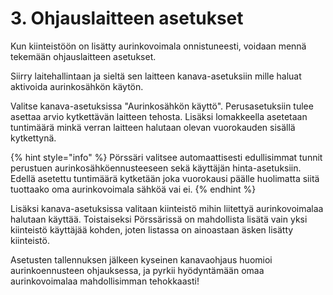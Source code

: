 # 3. Ohjauslaitteen asetukset

Kun kiinteistöön on lisätty aurinkovoimala onnistuneesti, voidaan mennä tekemään ohjauslaitteen asetukset.

Siirry laitehallintaan ja sieltä sen laitteen kanava-asetuksiin mille haluat aktivoida aurinkosähkön käytön.

Valitse kanava-asetuksissa "Aurinkosähkön käyttö". Perusasetuksiin tulee asettaa arvio kytkettävän laitteen tehosta. Lisäksi lomakkeella asetetaan tuntimäärä minkä verran laitteen halutaan olevan vuorokauden sisällä kytkettynä.

{% hint style="info" %}
Pörssäri valitsee automaattisesti edullisimmat tunnit perustuen aurinkosähköennusteeseen sekä käyttäjän hinta-asetuksiin. Edellä asetettu tuntimäärä kytketään joka vuorokausi päälle huolimatta siitä tuottaako oma aurinkovoimala sähköä vai ei.
{% endhint %}

Lisäksi kanava-asetuksissa valitaan kiinteistö mihin liitettyä aurinkovoimalaa halutaan käyttää. Toistaiseksi Pörssärissä on mahdollista lisätä vain yksi kiinteistö käyttäjää kohden, joten listassa on ainoastaan äsken lisätty kiinteistö.

Asetusten tallennuksen jälkeen kyseinen kanavaohjaus huomioi aurinkoennusteen ohjauksessa, ja pyrkii hyödyntämään omaa aurinkovoimalaa mahdollisimman tehokkaasti!
